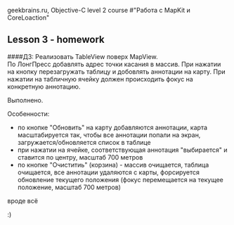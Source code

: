 geekbrains.ru, Objective-C level 2 course
#"Работа с MapKit и CoreLoaction"

## Lesson 3 - homework
####ДЗ:
Реализовать TableView поверх MapView.  
По ЛонгПресс добавлять адрес точки касания в массив. При нажатии на кнопку перезагружать таблицу и добовлять аннотации на карту. При нажатии на табличную ячейку должен происходить фокус на конкретную аннотацию.

Выполнено.

Особенности:
- по кнопке "Обновить" на карту добавляются аннотации, карта масштабируется так, чтобы все аннотации попали на экран, загружается/обновляется список в таблице
- при нажатии на ячейке, соответствующая аннотация "выбирается" и ставится по центру, масштаб 700 метров
- по кнопке "Очиститиь" (корзина) - массив очищается, таблица очищается, все аннотации удаляются с карты, форсируется обновление текущего положения (фокус перемещается на текущее положение, масштаб 700 метров) 

вроде всё

:)
